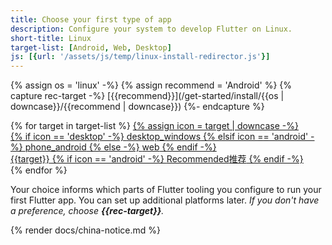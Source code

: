 ```yaml
---
title: Choose your first type of app
description: Configure your system to develop Flutter on Linux.
short-title: Linux
target-list: [Android, Web, Desktop]
js: [{url: '/assets/js/temp/linux-install-redirector.js'}]
---
```


{% assign os = 'linux' -%}
{% assign recommend = 'Android' %}
{% capture rec-target -%}
[{{recommend}}](/get-started/install/{{os | downcase}}/{{recommend | downcase}})
{%- endcapture %}

<div class="card-grid narrow">
{% for target in target-list %}
  <a class="card outlined-card install-card card-linux" id="install-{{os | remove: ' ' | downcase}}" href="/get-started/install/{{os | remove: ' ' | downcase}}/{{target | downcase}}" aria-label="Linux setup instructions for first deploying to {{target}}">
    {% assign icon = target | downcase -%}
    <div class="card-leading">
      {% if icon == 'desktop' -%}
        <span class="material-symbols" aria-hidden="true" translate="no">desktop_windows</span>
      {% elsif icon == 'android' -%}
        <span class="material-symbols" aria-hidden="true" translate="no">phone_android</span>
      {% else -%}
        <span class="material-symbols" aria-hidden="true" translate="no">web</span>
      {% endif -%}
    </div>
    <div class="card-header text-center">
      <span class="card-title">{{target}}</span>
      {% if icon == 'android' -%}
        <span class="card-subtitle"><t>Recommended</t><t>推荐</t></span>
      {% endif -%}
    </div>
  </a>
{% endfor %}
</div>

Your choice informs which parts of Flutter tooling you configure
to run your first Flutter app.
You can set up additional platforms later.
_If you don't have a preference, choose **{{rec-target}}**._

{% render docs/china-notice.md %}
